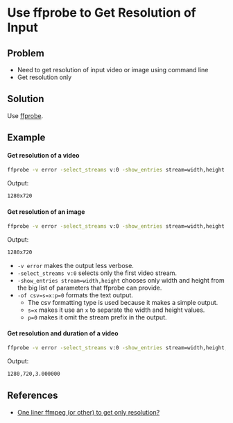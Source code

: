# Use ffprobe to Get Resolution of Input

## Problem
* Need to get resolution of input video or image using command line
* Get resolution only

## Solution
Use [ffprobe](https://ffmpeg.org/ffprobe.html).

## Example

#### Get resolution of a video

```bash
ffprobe -v error -select_streams v:0 -show_entries stream=width,height -of csv=s=x:p=0 input.mp4
```

Output:

```bash
1280x720
```

#### Get resolution of an image

```bash
ffprobe -v error -select_streams v:0 -show_entries stream=width,height -of csv=s=x:p=0 01.png
```

Output:
```bash
1280x720
```

* `-v error` makes the output less verbose.
* `-select_streams v:0` selects only the first video stream.
* `-show_entries stream=width,height` chooses only width and height from the big list of parameters that ffprobe can provide.
* `-of csv=s=x:p=0` formats the text output.
  * The csv formatting type is used because it makes a simple output.
  * `s=x` makes it use an `x` to separate the width and height values.
  * `p=0` makes it omit the stream prefix in the output.

#### Get resolution and duration of a video
```bash
ffprobe -v error -select_streams v:0 -show_entries stream=width,height,duration -of csv=s=,:p=0 opening.mp4
```

Output:

```bash
1280,720,3.000000
```

## References
* [One liner ffmpeg (or other) to get only resolution?](https://askubuntu.com/questions/577090/one-liner-ffmpeg-or-other-to-get-only-resolution)
